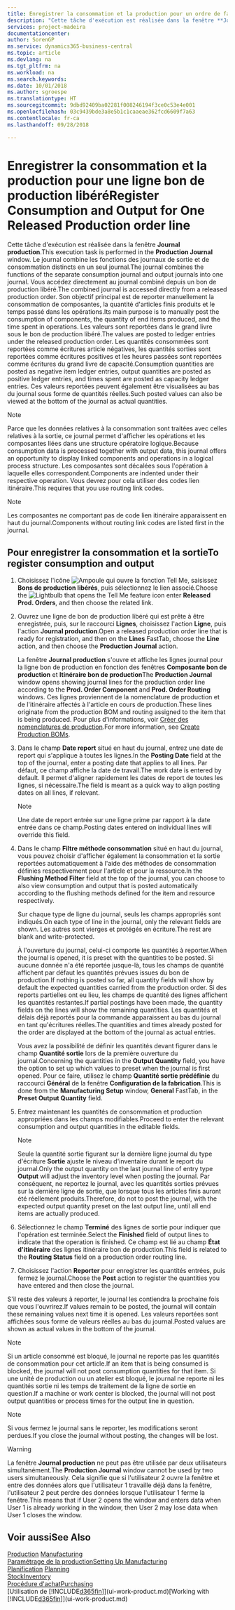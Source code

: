 ```yaml
---
title: Enregistrer la consommation et la production pour un ordre de fabrication | Microsoft Docs
description: "Cette tâche d'exécution est réalisée dans la fenêtre **Journal production**. Le journal combine les fonctions des journaux de sortie et de consommation distincts en un seul journal. Vous accédez directement au journal combiné depuis un bon de production libéré. Son objectif principal est de reporter manuellement la consommation de composantes, la quantité d'articles finis produits et le temps passé dans les opérations."
services: project-madeira
documentationcenter: 
author: SorenGP
ms.service: dynamics365-business-central
ms.topic: article
ms.devlang: na
ms.tgt_pltfrm: na
ms.workload: na
ms.search.keywords: 
ms.date: 10/01/2018
ms.author: sgroespe
ms.translationtype: HT
ms.sourcegitcommit: 9dbd92409ba02281f008246194f3ce0c53e4e001
ms.openlocfilehash: 03c9439bde3a8e5b1c1caaeae362fcd6609f7a63
ms.contentlocale: fr-ca
ms.lasthandoff: 09/28/2018

---
```

# <a name="register-consumption-and-output-for-one-released-production-order-line"></a><span data-ttu-id="e836d-106">Enregistrer la consommation et la production pour une ligne bon de production libéré</span><span class="sxs-lookup"><span data-stu-id="e836d-106">Register Consumption and Output for One Released Production order line</span></span>
<span data-ttu-id="e836d-107">Cette tâche d'exécution est réalisée dans la fenêtre **Journal production**.</span><span class="sxs-lookup"><span data-stu-id="e836d-107">This execution task is performed in the **Production Journal** window.</span></span> <span data-ttu-id="e836d-108">Le journal combine les fonctions des journaux de sortie et de consommation distincts en un seul journal.</span><span class="sxs-lookup"><span data-stu-id="e836d-108">The journal combines the functions of the separate consumption journal and output journals into one journal.</span></span> <span data-ttu-id="e836d-109">Vous accédez directement au journal combiné depuis un bon de production libéré.</span><span class="sxs-lookup"><span data-stu-id="e836d-109">The combined journal is accessed directly from a released production order.</span></span> <span data-ttu-id="e836d-110">Son objectif principal est de reporter manuellement la consommation de composantes, la quantité d'articles finis produits et le temps passé dans les opérations.</span><span class="sxs-lookup"><span data-stu-id="e836d-110">Its main purpose is to manually post the consumption of components, the quantity of end items produced, and the time spent in operations.</span></span> <span data-ttu-id="e836d-111">Les valeurs sont reportées dans le grand livre sous le bon de production libéré.</span><span class="sxs-lookup"><span data-stu-id="e836d-111">The values are posted to ledger entries under the released production order.</span></span> <span data-ttu-id="e836d-112">Les quantités consommées sont reportées comme écritures article négatives, les quantités sorties sont reportées comme écritures positives et les heures passées sont reportées comme écritures du grand livre de capacité.</span><span class="sxs-lookup"><span data-stu-id="e836d-112">Consumption quantities are posted as negative item ledger entries, output quantities are posted as positive ledger entries, and times spent are posted as capacity ledger entries.</span></span> <span data-ttu-id="e836d-113">Ces valeurs reportées peuvent également être visualisées au bas du journal sous forme de quantités réelles.</span><span class="sxs-lookup"><span data-stu-id="e836d-113">Such posted values can also be viewed at the bottom of the journal as actual quantities.</span></span>  

> [!NOTE]  
>  <span data-ttu-id="e836d-114">Parce que les données relatives à la consommation sont traitées avec celles relatives à la sortie, ce journal permet d'afficher les opérations et les composantes liées dans une structure opératoire logique.</span><span class="sxs-lookup"><span data-stu-id="e836d-114">Because consumption data is processed together with output data, this journal offers an opportunity to display linked components and operations in a logical process structure.</span></span> <span data-ttu-id="e836d-115">Les composantes sont décalées sous l'opération à laquelle elles correspondent.</span><span class="sxs-lookup"><span data-stu-id="e836d-115">Components are indented under their respective operation.</span></span> <span data-ttu-id="e836d-116">Vous devrez pour cela utiliser des codes lien itinéraire.</span><span class="sxs-lookup"><span data-stu-id="e836d-116">This requires that you use routing link codes.</span></span>  

> [!NOTE]  
>  <span data-ttu-id="e836d-117">Les composantes ne comportant pas de code lien itinéraire apparaissent en haut du journal.</span><span class="sxs-lookup"><span data-stu-id="e836d-117">Components without routing link codes are listed first in the journal.</span></span>  

## <a name="to-register-consumption-and-output"></a><span data-ttu-id="e836d-118">Pour enregistrer la consommation et la sortie</span><span class="sxs-lookup"><span data-stu-id="e836d-118">To register consumption and output</span></span>  
1.  <span data-ttu-id="e836d-119">Choisissez l'icône ![Ampoule qui ouvre la fonction Tell Me](media/ui-search/search_small.png "Dites-moi ce que vous voulez faire"), saisissez **Bons de production libérés**, puis sélectionnez le lien associé.</span><span class="sxs-lookup"><span data-stu-id="e836d-119">Choose the ![Lightbulb that opens the Tell Me feature](media/ui-search/search_small.png "Tell me what you want to do") icon enter **Released Prod. Orders**, and then choose the related link.</span></span>  
2.  <span data-ttu-id="e836d-120">Ouvrez une ligne de bon de production libéré qui est prête à être enregistrée, puis, sur le raccourci **Lignes**, choisissez l'action **Ligne**, puis l'action **Journal production**.</span><span class="sxs-lookup"><span data-stu-id="e836d-120">Open a released production order line that is ready for registration, and then on the **Lines** FastTab, choose the **Line** action, and then choose the **Production Journal** action.</span></span>  

    <span data-ttu-id="e836d-121">La fenêtre **Journal production** s'ouvre et affiche les lignes journal pour la ligne bon de production en fonction des fenêtres **Composante bon de production** et **Itinéraire bon de production**</span><span class="sxs-lookup"><span data-stu-id="e836d-121">The **Production Journal** window opens showing journal lines for the production order line according to the **Prod. Order Component** and **Prod. Order Routing** windows.</span></span> <span data-ttu-id="e836d-122">Ces lignes proviennent de la nomenclature de production et de l'itinéraire affectés à l'article en cours de production.</span><span class="sxs-lookup"><span data-stu-id="e836d-122">These lines originate from the production BOM and routing assigned to the item that is being produced.</span></span> <span data-ttu-id="e836d-123">Pour plus d'informations, voir [Créer des nomenclatures de production](production-how-to-create-routings.md).</span><span class="sxs-lookup"><span data-stu-id="e836d-123">For more information, see [Create Production BOMs](production-how-to-create-routings.md).</span></span>  

3.  <span data-ttu-id="e836d-124">Dans le champ **Date report** situé en haut du journal, entrez une date de report qui s'applique à toutes les lignes.</span><span class="sxs-lookup"><span data-stu-id="e836d-124">In the **Posting Date** field at the top of the journal, enter a posting date that applies to all lines.</span></span> <span data-ttu-id="e836d-125">Par défaut, ce champ affiche la date de travail.</span><span class="sxs-lookup"><span data-stu-id="e836d-125">The work date is entered by default.</span></span> <span data-ttu-id="e836d-126">Il permet d'aligner rapidement les dates de report de toutes les lignes, si nécessaire.</span><span class="sxs-lookup"><span data-stu-id="e836d-126">The field is meant as a quick way to align posting dates on all lines, if relevant.</span></span>  

    > [!NOTE]  
    >  <span data-ttu-id="e836d-127">Une date de report entrée sur une ligne prime par rapport à la date entrée dans ce champ.</span><span class="sxs-lookup"><span data-stu-id="e836d-127">Posting dates entered on individual lines will override this field.</span></span>  

4.  <span data-ttu-id="e836d-128">Dans le champ **Filtre méthode consommation** situé en haut du journal, vous pouvez choisir d'afficher également la consommation et la sortie reportées automatiquement à l'aide des méthodes de consommation définies respectivement pour l'article et pour la ressource.</span><span class="sxs-lookup"><span data-stu-id="e836d-128">In the **Flushing Method Filter** field at the top of the journal, you can choose to also view consumption and output that is posted automatically according to the flushing methods defined for the item and resource respectively.</span></span>  

    <span data-ttu-id="e836d-129">Sur chaque type de ligne du journal, seuls les champs appropriés sont indiqués.</span><span class="sxs-lookup"><span data-stu-id="e836d-129">On each type of line in the journal, only the relevant fields are shown.</span></span> <span data-ttu-id="e836d-130">Les autres sont vierges et protégés en écriture.</span><span class="sxs-lookup"><span data-stu-id="e836d-130">The rest are blank and write-protected.</span></span>  

    <span data-ttu-id="e836d-131">À l'ouverture du journal, celui-ci comporte les quantités à reporter.</span><span class="sxs-lookup"><span data-stu-id="e836d-131">When the journal is opened, it is preset with the quantities to be posted.</span></span> <span data-ttu-id="e836d-132">Si aucune donnée n'a été reportée jusque-là, tous les champs de quantité affichent par défaut les quantités prévues issues du bon de production.</span><span class="sxs-lookup"><span data-stu-id="e836d-132">If nothing is posted so far, all quantity fields will show by default the expected quantities carried from the production order.</span></span> <span data-ttu-id="e836d-133">Si des reports partielles ont eu lieu, les champs de quantité des lignes affichent les quantités restantes.</span><span class="sxs-lookup"><span data-stu-id="e836d-133">If partial postings have been made, the quantity fields on the lines will show the remaining quantities.</span></span> <span data-ttu-id="e836d-134">Les quantités et délais déjà reportés pour la commande apparaissent au bas du journal en tant qu'écritures réelles.</span><span class="sxs-lookup"><span data-stu-id="e836d-134">The quantities and times already posted for the order are displayed at the bottom of the journal as actual entries.</span></span>  

    <span data-ttu-id="e836d-135">Vous avez la possibilité de définir les quantités devant figurer dans le champ **Quantité sortie** lors de la première ouverture du journal.</span><span class="sxs-lookup"><span data-stu-id="e836d-135">Concerning the quantities in the **Output Quantity** field, you have the option to set up which values to preset when the journal is first opened.</span></span> <span data-ttu-id="e836d-136">Pour ce faire, utilisez le champ **Quantité sortie prédéfinie** du raccourci **Général** de la fenêtre **Configuration de la fabrication**.</span><span class="sxs-lookup"><span data-stu-id="e836d-136">This is done from the **Manufacturing Setup** window, **General** FastTab, in the **Preset Output Quantity** field.</span></span>

5.  <span data-ttu-id="e836d-137">Entrez maintenant les quantités de consommation et production appropriées dans les champs modifiables.</span><span class="sxs-lookup"><span data-stu-id="e836d-137">Proceed to enter the relevant consumption and output quantities in the editable fields.</span></span>  

    > [!NOTE]  
    >  <span data-ttu-id="e836d-138">Seule la quantité sortie figurant sur la dernière ligne journal du type d'écriture **Sortie** ajuste le niveau d'inventaire durant le report du journal.</span><span class="sxs-lookup"><span data-stu-id="e836d-138">Only the output quantity on the last journal line of entry type **Output** will adjust the inventory level when posting the journal.</span></span> <span data-ttu-id="e836d-139">Par conséquent, ne reportez le journal, avec les quantités sorties prévues sur la dernière ligne de sortie, que lorsque tous les articles finis auront été réellement produits.</span><span class="sxs-lookup"><span data-stu-id="e836d-139">Therefore, do not to post the journal, with the expected output quantity preset on the last output line, until all end items are actually produced.</span></span>  

6.  <span data-ttu-id="e836d-140">Sélectionnez le champ **Terminé** des lignes de sortie pour indiquer que l'opération est terminée.</span><span class="sxs-lookup"><span data-stu-id="e836d-140">Select the **Finished** field of output lines to indicate that the operation is finished.</span></span> <span data-ttu-id="e836d-141">Ce champ est lié au champ **État d'itinéraire** des lignes itinéraire bon de production.</span><span class="sxs-lookup"><span data-stu-id="e836d-141">This field is related to the **Routing Status** field on a production order routing line.</span></span>  
7.  <span data-ttu-id="e836d-142">Choisissez l'action **Reporter** pour enregistrer les quantités entrées, puis fermez le journal.</span><span class="sxs-lookup"><span data-stu-id="e836d-142">Choose the **Post** action to register the quantities you have entered and then close the journal.</span></span>  

<span data-ttu-id="e836d-143">S'il reste des valeurs à reporter, le journal les contiendra la prochaine fois que vous l'ouvrirez.</span><span class="sxs-lookup"><span data-stu-id="e836d-143">If values remain to be posted, the journal will contain these remaining values next time it is opened.</span></span> <span data-ttu-id="e836d-144">Les valeurs reportées sont affichées sous forme de valeurs réelles au bas du journal.</span><span class="sxs-lookup"><span data-stu-id="e836d-144">Posted values are shown as actual values in the bottom of the journal.</span></span>  

> [!NOTE]  
>  <span data-ttu-id="e836d-145">Si un article consommé est bloqué, le journal ne reporte pas les quantités de consommation pour cet article.</span><span class="sxs-lookup"><span data-stu-id="e836d-145">If an item that is being consumed is blocked, the journal will not post consumption quantities for that item.</span></span> <span data-ttu-id="e836d-146">Si une unité de production ou un atelier est bloqué, le journal ne reporte ni les quantités sortie ni les temps de traitement de la ligne de sortie en question.</span><span class="sxs-lookup"><span data-stu-id="e836d-146">If a machine or work center is blocked, the journal will not post output quantities or process times for the output line in question.</span></span>  

> [!NOTE]  
>  <span data-ttu-id="e836d-147">Si vous fermez le journal sans le reporter, les modifications seront perdues.</span><span class="sxs-lookup"><span data-stu-id="e836d-147">If you close the journal without posting, the changes will be lost.</span></span>  

> [!WARNING]  
>  <span data-ttu-id="e836d-148">La fenêtre **Journal production** ne peut pas être utilisée par deux utilisateurs simultanément.</span><span class="sxs-lookup"><span data-stu-id="e836d-148">The **Production Journal** window cannot be used by two users simultaneously.</span></span> <span data-ttu-id="e836d-149">Cela signifie que si l'utilisateur 2 ouvre la fenêtre et entre des données alors que l'utilisateur 1 travaille déjà dans la fenêtre, l'utilisateur 2 peut perdre des données lorsque l'utilisateur 1 ferme la fenêtre.</span><span class="sxs-lookup"><span data-stu-id="e836d-149">This means that if User 2 opens the window and enters data when User 1 is already working in the window, then User 2 may lose data when User 1 closes the window.</span></span>  

## <a name="see-also"></a><span data-ttu-id="e836d-150">Voir aussi</span><span class="sxs-lookup"><span data-stu-id="e836d-150">See Also</span></span>  
<span data-ttu-id="e836d-151">[Production](production-manage-manufacturing.md)  </span><span class="sxs-lookup"><span data-stu-id="e836d-151">[Manufacturing](production-manage-manufacturing.md)  </span></span>  
[<span data-ttu-id="e836d-152">Paramétrage de la production</span><span class="sxs-lookup"><span data-stu-id="e836d-152">Setting Up Manufacturing</span></span>](production-configure-production-processes.md)  
<span data-ttu-id="e836d-153">[Planification](production-planning.md)    </span><span class="sxs-lookup"><span data-stu-id="e836d-153">[Planning](production-planning.md)    </span></span>  
[<span data-ttu-id="e836d-154">Stock</span><span class="sxs-lookup"><span data-stu-id="e836d-154">Inventory</span></span>](inventory-manage-inventory.md)  
[<span data-ttu-id="e836d-155">Procédure d'achat</span><span class="sxs-lookup"><span data-stu-id="e836d-155">Purchasing</span></span>](purchasing-manage-purchasing.md)  
<span data-ttu-id="e836d-156">[Utilisation de [!INCLUDE[d365fin](includes/d365fin_md.md)]](ui-work-product.md)</span><span class="sxs-lookup"><span data-stu-id="e836d-156">[Working with [!INCLUDE[d365fin](includes/d365fin_md.md)]](ui-work-product.md)</span></span>

